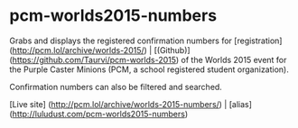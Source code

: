 # pcm-worlds2015-numbers
Grabs and displays the registered confirmation numbers for [registration] (http://pcm.lol/archive/worlds-2015/) | [(Github)] (https://github.com/Taurvi/pcm-worlds-2015) of the Worlds 2015 event for the Purple Caster Minions (PCM, a school registered student organization).

Confirmation numbers can also be filtered and searched.

[Live site] (http://pcm.lol/archive/worlds-2015-numbers/) | [alias] (http://luludust.com/pcm-worlds2015-numbers)
